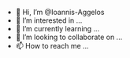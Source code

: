 - 👋 Hi, I’m @Ioannis-Aggelos
- 👀 I’m interested in ...
- 🌱 I’m currently learning ...
- 💞️ I’m looking to collaborate on ...
- 📫 How to reach me ...

<!---
Ioannis-Aggelos/Ioannis-Aggelos is a ✨ special ✨ repository because its `README.md` (this file) appears on your GitHub profile.
You can click the Preview link to take a look at your changes.
--->
